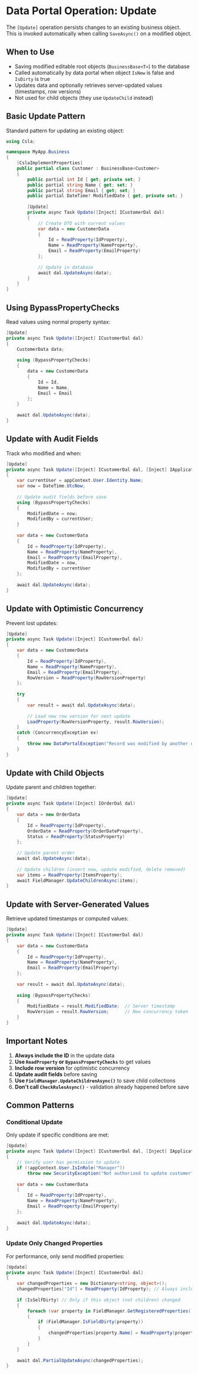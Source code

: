 # Data Portal Operation: Update

The `[Update]` operation persists changes to an existing business object. This is invoked automatically when calling `SaveAsync()` on a modified object.

## When to Use

- Saving modified editable root objects (`BusinessBase<T>`) to the database
- Called automatically by data portal when object `IsNew` is false and `IsDirty` is true
- Updates data and optionally retrieves server-updated values (timestamps, row versions)
- Not used for child objects (they use `UpdateChild` instead)

## Basic Update Pattern

Standard pattern for updating an existing object:

```csharp
using Csla;

namespace MyApp.Business
{
    [CslaImplementProperties]
    public partial class Customer : BusinessBase<Customer>
    {
        public partial int Id { get; private set; }
        public partial string Name { get; set; }
        public partial string Email { get; set; }
        public partial DateTime? ModifiedDate { get; private set; }
        
        [Update]
        private async Task Update([Inject] ICustomerDal dal)
        {
            // Create DTO with current values
            var data = new CustomerData
            {
                Id = ReadProperty(IdProperty),
                Name = ReadProperty(NameProperty),
                Email = ReadProperty(EmailProperty)
            };
            
            // Update in database
            await dal.UpdateAsync(data);
        }
    }
}
```

## Using BypassPropertyChecks

Read values using normal property syntax:

```csharp
[Update]
private async Task Update([Inject] ICustomerDal dal)
{
    CustomerData data;
    
    using (BypassPropertyChecks)
    {
        data = new CustomerData
        {
            Id = Id,
            Name = Name,
            Email = Email
        };
    }
    
    await dal.UpdateAsync(data);
}
```

## Update with Audit Fields

Track who modified and when:

```csharp
[Update]
private async Task Update([Inject] ICustomerDal dal, [Inject] IApplicationContext appContext)
{
    var currentUser = appContext.User.Identity.Name;
    var now = DateTime.UtcNow;
    
    // Update audit fields before save
    using (BypassPropertyChecks)
    {
        ModifiedDate = now;
        ModifiedBy = currentUser;
    }
    
    var data = new CustomerData
    {
        Id = ReadProperty(IdProperty),
        Name = ReadProperty(NameProperty),
        Email = ReadProperty(EmailProperty),
        ModifiedDate = now,
        ModifiedBy = currentUser
    };
    
    await dal.UpdateAsync(data);
}
```

## Update with Optimistic Concurrency

Prevent lost updates:

```csharp
[Update]
private async Task Update([Inject] ICustomerDal dal)
{
    var data = new CustomerData
    {
        Id = ReadProperty(IdProperty),
        Name = ReadProperty(NameProperty),
        Email = ReadProperty(EmailProperty),
        RowVersion = ReadProperty(RowVersionProperty)
    };
    
    try
    {
        var result = await dal.UpdateAsync(data);
        
        // Load new row version for next update
        LoadProperty(RowVersionProperty, result.RowVersion);
    }
    catch (ConcurrencyException ex)
    {
        throw new DataPortalException("Record was modified by another user", ex, this);
    }
}
```

## Update with Child Objects

Update parent and children together:

```csharp
[Update]
private async Task Update([Inject] IOrderDal dal)
{
    var data = new OrderData
    {
        Id = ReadProperty(IdProperty),
        OrderDate = ReadProperty(OrderDateProperty),
        Status = ReadProperty(StatusProperty)
    };
    
    // Update parent order
    await dal.UpdateAsync(data);
    
    // Update children (insert new, update modified, delete removed)
    var items = ReadProperty(ItemsProperty);
    await FieldManager.UpdateChildrenAsync(items);
}
```

## Update with Server-Generated Values

Retrieve updated timestamps or computed values:

```csharp
[Update]
private async Task Update([Inject] ICustomerDal dal)
{
    var data = new CustomerData
    {
        Id = ReadProperty(IdProperty),
        Name = ReadProperty(NameProperty),
        Email = ReadProperty(EmailProperty)
    };
    
    var result = await dal.UpdateAsync(data);
    
    using (BypassPropertyChecks)
    {
        ModifiedDate = result.ModifiedDate;  // Server timestamp
        RowVersion = result.RowVersion;      // New concurrency token
    }
}
```

## Important Notes

1. **Always include the ID** in the update data
2. **Use `ReadProperty` or `BypassPropertyChecks`** to get values
3. **Include row version** for optimistic concurrency
4. **Update audit fields** before saving
5. **Use `FieldManager.UpdateChildrenAsync()`** to save child collections
6. **Don't call `CheckRulesAsync()`** - validation already happened before save

## Common Patterns

### Conditional Update

Only update if specific conditions are met:

```csharp
[Update]
private async Task Update([Inject] ICustomerDal dal, [Inject] IApplicationContext appContext)
{
    // Verify user has permission to update
    if (!appContext.User.IsInRole("Manager"))
        throw new SecurityException("Not authorized to update customer");
    
    var data = new CustomerData
    {
        Id = ReadProperty(IdProperty),
        Name = ReadProperty(NameProperty),
        Email = ReadProperty(EmailProperty)
    };
    
    await dal.UpdateAsync(data);
}
```

### Update Only Changed Properties

For performance, only send modified properties:

```csharp
[Update]
private async Task Update([Inject] ICustomerDal dal)
{
    var changedProperties = new Dictionary<string, object>();
    changedProperties["Id"] = ReadProperty(IdProperty); // Always include ID
    
    if (IsSelfDirty) // Only if this object (not children) changed
    {
        foreach (var property in FieldManager.GetRegisteredProperties())
        {
            if (FieldManager.IsFieldDirty(property))
            {
                changedProperties[property.Name] = ReadProperty(property);
            }
        }
    }
    
    await dal.PartialUpdateAsync(changedProperties);
}
